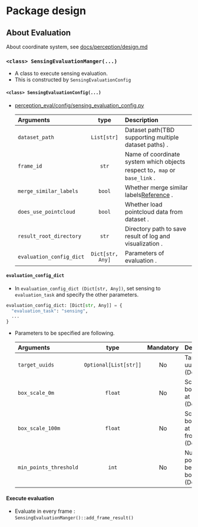 # Package design

## About Evaluation

About coordinate system, see [docs/perception/design.md](../perception/design.md)

### `<class> SensingEvaluationManger(...)`

- A class to execute sensing evaluation.
- This is constructed by `SensingEvaluationConfig`

#### `<class> SensingEvaluationConfig(...)`

- [perception_eval/config/sensing_evaluation_config.py](../../../perception_eval/perception_eval/config/sensing_evaluation_config.py)

  | Arguments                |       type       | Description                                                                |
  | :----------------------- | :--------------: | :------------------------------------------------------------------------- |
  | `dataset_path`           |   `List[str]`    | Dataset path(TBD supporting multiple dataset paths) .                      |
  | `frame_id`               |      `str`       | Name of coordinate system which objects respect to，`map` or `base_link` . |
  | `merge_similar_labels`   |      `bool`      | Whether merge similar labels[Reference](../perception/label.md) .          |
  | `does_use_pointcloud`    |      `bool`      | Whether load pointcloud data from dataset .                                |
  | `result_root_directory`  |      `str`       | Directory path to save result of log and visualization .                   |
  | `evaluation_config_dict` | `Dict[str, Any]` | Parameters of evaluation .                                                 |

#### `evaluation_config_dict`

- In `evaluation_config_dict (Dict[str, Any])`, set sensing to `evaluation_task` and specify the other parameters.

```python
evaluation_config_dict: [Dict[str, Any]] = {
  "evaluation_task": "sensing",
  ...
}
```

- Parameters to be specified are following.

  | Arguments              |         type          | Mandatory | Description                                                        |
  | :--------------------- | :-------------------: | :-------: | :----------------------------------------------------------------- |
  | `target_uuids`         | `Optional[List[str]]` |    No     | Target objects' uuid. (Default=None)                               |
  | `box_scale_0m`         |        `float`        |    No     | Scale factor of bounding box at 0m. (Default=1.0)                  |
  | `box_scale_100m`       |        `float`        |    No     | Scale factor of bounding box at 100m ahead from ego. (Default=1.0) |
  | `min_points_threshold` |         `int`         |    No     | Number of points should be included in bounding box. (Default=1)   |

#### Execute evaluation

- Evaluate in every frame : `SensingEvaluationManger()::add_frame_result()`
